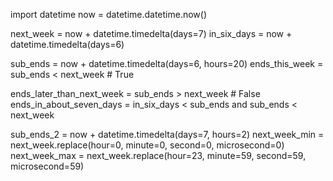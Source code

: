 import datetime
now = datetime.datetime.now()

next_week = now + datetime.timedelta(days=7)
in_six_days = now + datetime.timedelta(days=6)

sub_ends = now + datetime.timedelta(days=6, hours=20)
ends_this_week = sub_ends < next_week # True

ends_later_than_next_week = sub_ends > next_week # False
ends_in_about_seven_days = in_six_days < sub_ends and sub_ends < next_week

sub_ends_2 = now + datetime.timedelta(days=7, hours=2)
next_week_min = next_week.replace(hour=0, minute=0, second=0, microsecond=0)
next_week_max = next_week.replace(hour=23, minute=59, second=59, microsecond=59)